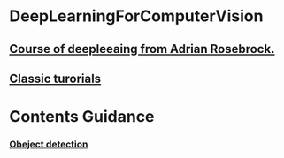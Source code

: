 # DeepLearningForComputerVision
## [Course of deepleeaing from Adrian Rosebrock.](https://www.pyimagesearch.com/author/adrian/) 

## [Classic turorials](books_of_three_bundles)

# Contents Guidance
### [Obeject detection](Object%20detection)


